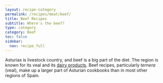 ```yaml
---
layout: recipe-category
permalink: /recipes/meat/beef/
title: Beef Recipes
subtitle: Where's the beef?
type: category
category: Beef
toc: false
sidebar:
  nav: recipe_full
---
```

Asturias is livestock country, and beef is a big part of the diet. The region is known for its veal and its [dairy products](/culture/products/cheese/). Beef recipes, particularly *ternera* (veal), make up a larger part of Asturian cookbooks than in most other regions of Spain.